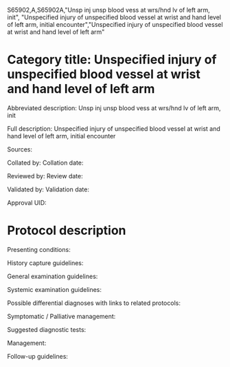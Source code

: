 S65902,A,S65902A,"Unsp inj unsp blood vess at wrs/hnd lv of left arm, init", "Unspecified injury of unspecified blood vessel at wrist and hand level of left arm, initial encounter","Unspecified injury of unspecified blood vessel at wrist and hand level of left arm"
# Category title: Unspecified injury of unspecified blood vessel at wrist and hand level of left arm

Abbreviated description: Unsp inj unsp blood vess at wrs/hnd lv of left arm, init

Full description: Unspecified injury of unspecified blood vessel at wrist and hand level of left arm, initial encounter

Sources:

Collated by:
Collation date:

Reviewed by:
Review date:

Validated by:
Validation date:

Approval UID:

# Protocol description

Presenting conditions:

History capture guidelines:

General examination guidelines:

Systemic examination guidelines:

Possible differential diagnoses with links to related protocols:

Symptomatic / Palliative management:

Suggested diagnostic tests:

Management:

Follow-up guidelines:
